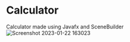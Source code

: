 # Calculator
Calculator made using Javafx and SceneBuilder
![Screenshot 2023-01-22 163023](https://user-images.githubusercontent.com/113308104/213912420-5b6eee40-0a49-4753-822a-3df36ce2004e.png)
